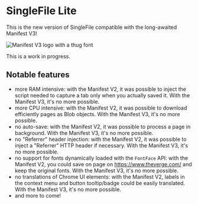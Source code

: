 # SingleFile Lite

This is the new version of SingleFile compatible with the long-awaited Manifest V3!

![Manifest V3 logo with a thug font](https://github.com/gildas-lormeau/SingleFile-Lite/blob/main/promo.png?raw=true)

This is a work in progress.
## Notable features

 - more RAM intensive: with the Manifest V2, it was possible to inject the script needed to capture a tab only when you actually saved it. With the Manifest V3, it's no more possible.
 - more CPU intensive: with the Manifest V2, it was possible to download efficiently pages as Blob objects. With the Manifest V3, it's no more possible.
 - no auto-save: with the Manifest V2, it was possible to process a page in background. With the Manifest V3, it's no more possible.
 - no "Referrer" header injection: with the Manifest V2, it was possible to inject a "Referrer" HTTP header if necessary. With the Manifest V3, it's no more possible.
 - no support for fonts dynamically loaded with the `FontFace` API: with the Manifest V2, you could save on page on https://www.theverge.com/ and keep the original fonts. With the Manifest V3, it's no more possible.
 - no translations of Chrome UI elements: with the Manifest V2, labels in the context menu and button tooltip/badge could be easily translated. With the Manifest V3, it's no more possible.
 - and more to come!
